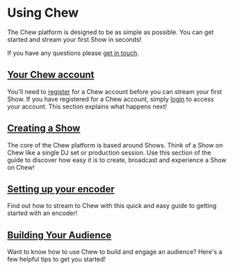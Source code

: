 # Using Chew

The Chew platform is designed to be as simple as possible. You can get started and stream your first Show in seconds! 

If you have any questions please [get in touch](http://chew.tv/guide/help_and_support).

## [Your Chew account](http://chew.tv/guide/using_chew/chew_account)

You'll need to [register](http://chew.tv/register) for a Chew account before you can stream your first Show. If you have registered for a Chew account, simply [login](http://chew.tv/login) to access your account. This section explains what happens next! 

## [Creating a Show](http://chew.tv/guide/using_chew/go_live_on_chew)

The core of the Chew platform is based around Shows. Think of a Show on Chew like a single DJ set or production session. Use this section of the guide to discover how easy it is to create, broadcast and experience a Show on Chew!

## [Setting up your encoder](http://chew.tv/guide/encoder_setup/getting_started)

Find out how to stream to Chew with this quick and easy guide to getting started with an encoder!  

## [Building Your Audience](http://chew.tv/guide/using_chew/building_your_audience_on_chew)

Want to know how to use Chew to build and engage an audience? Here's a few helpful tips to get you started!

